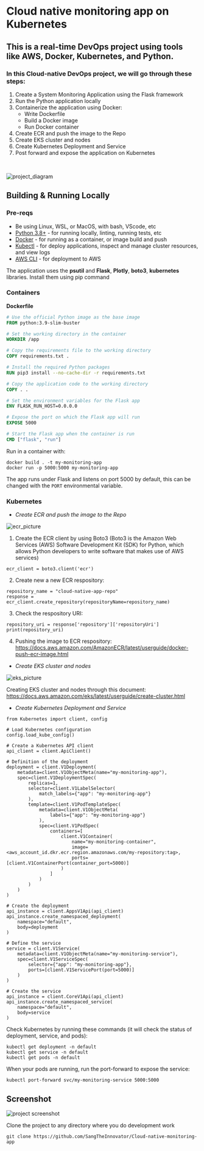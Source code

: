 # Cloud native monitoring app on Kubernetes

## This is a real-time DevOps project using tools like AWS, Docker, Kubernetes, and Python.

### In this Cloud-native DevOps project, we will go through these steps:

1. Create a System Monitoring Application using the Flask framework
2. Run the Python application locally
3. Containerize the application using Docker:
   -  Write Dockerfile
   -  Build a Docker image
   -  Run Docker container
5. Create ECR and push the image to the Repo
6. Create EKS cluster and nodes
7. Create Kubernetes Deployment and Service
8. Post forward and expose the application on Kubernetes
   
<br>

![project_diagram](./picture/diagram.png)


## Building & Running Locally

### Pre-reqs

- Be using Linux, WSL, or MacOS, with bash, VScode, etc
- [Python 3.8+](https://www.python.org/downloads/) - for running locally, linting, running tests, etc
- [Docker](https://docs.docker.com/get-docker/) - for running as a container, or image build and push
- [Kubectl](https://kubernetes.io/docs/tasks/tools/) - for deploy applications, inspect and manage cluster resources, and view logs
- [AWS CLI](https://aws.amazon.com/cli/) - for deployment to AWS


The application uses the **psutil** and **Flask**, **Plotly**, **boto3**, **kubernetes** libraries. 
Install them using pip command


### Containers

**Dockerfile**

```Dockerfile
# Use the official Python image as the base image
FROM python:3.9-slim-buster

# Set the working directory in the container
WORKDIR /app

# Copy the requirements file to the working directory
COPY requirements.txt .

# Install the required Python packages
RUN pip3 install --no-cache-dir -r requirements.txt 

# Copy the application code to the working directory
COPY . .

# Set the environment variables for the Flask app
ENV FLASK_RUN_HOST=0.0.0.0

# Expose the port on which the Flask app will run
EXPOSE 5000

# Start the Flask app when the container is run
CMD ["flask", "run"]
```

Run in a container with:

```
docker build . -t my-monitoring-app
docker run -p 5000:5000 my-monitoring-app
```

The app runs under Flask and listens on port 5000 by default, this can be changed with the `PORT` environmental variable.


### Kubernetes

- *Create ECR and push the image to the Repo*

![ecr_picture](./picture/ecr.png)

1. Create the ECR client by using Boto3 (Boto3 is the Amazon Web Services (AWS) Software Development Kit (SDK) for Python, which allows Python developers to write software that makes use of AWS services)
```
ecr_client = boto3.client('ecr')
```
2. Create new a new ECR respository:
```
repository_name = "cloud-native-app-repo"
response = ecr_client.create_repository(repositoryName=repository_name)
```
3. Check the respository URI:
```
repository_uri = response['repository']['repositoryUri']
print(repository_uri)
```
4. Pushing the image to ECR respository:
https://docs.aws.amazon.com/AmazonECR/latest/userguide/docker-push-ecr-image.html

- *Create EKS cluster and nodes*

![eks_picture](./picture/eks.jpg)

Creating EKS cluster and nodes through this document: https://docs.aws.amazon.com/eks/latest/userguide/create-cluster.html

- *Create Kubernetes Deployment and Service*
  
```
from Kubernetes import client, config

# Load Kubernetes configuration
config.load_kube_config()

# Create a Kubernetes API client
api_client = client.ApiClient()

# Definition of the deployment
deployment = client.V1Deployment(
    metadata=client.V1ObjectMeta(name="my-monitoring-app"),
    spec=client.V1DeploymentSpec(
        replicas=1,
        selector=client.V1LabelSelector(
            match_labels={"app": "my-monitoring-app"}
        ),
        template=client.V1PodTemplateSpec(
            metadata=client.V1ObjectMeta(
                labels={"app": "my-monitoring-app"}
            ),
            spec=client.V1PodSpec(
                containers=[
                    client.V1Container(
                        name="my-monitoring-container",
                        image= <aws_account_id.dkr.ecr.region.amazonaws.com/my-repository:tag>,
                        ports=[client.V1ContainerPort(container_port=5000)]
                    )
                ]
            )
        )
    )
)

# Create the deployment
api_instance = client.AppsV1Api(api_client)
api_instance.create_namespaced_deployment(
    namespace="default",
    body=deployment
)

# Define the service
service = client.V1Service(
    metadata=client.V1ObjectMeta(name="my-monitoring-service"),
    spec=client.V1ServiceSpec(
        selector={"app": "my-monitoring-app"},
        ports=[client.V1ServicePort(port=5000)]
    )
)

# Create the service 
api_instance = client.CoreV1Api(api_client)
api_instance.create_namespaced_service(
    namespace="default",
    body=service
)
```

Check Kubernetes by running these commands (it will check the status of deployment, service, and pods):
```
kubectl get deployment -n default 
kubectl get service -n default 
kubectl get pods -n default 
```
When your pods are running, run the port-forward to expose the service:

```
kubectl port-forward svc/my-monitoring-service 5000:5000
```

## Screenshot

![project screenshot](./picture/screenshot.png)

Clone the project to any directory where you do development work

```
git clone https://github.com/SangTheInnovator/Cloud-native-monitoring-app
```

